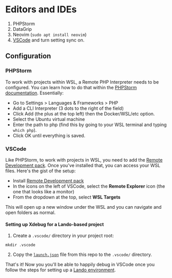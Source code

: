 # Editors and IDEs

1. PHPStorm
1. DataGrip
1. Neovim (`sudo apt install neovim`)
1. [VSCode](https://code.visualstudio.com/) and turn setting sync on.

## Configuration

### PHPStorm

To work with projects within WSL, a Remote PHP Interpreter needs to be configured. You can learn how to do that within the [PHPStorm documentation](https://www.jetbrains.com/help/phpstorm/configuring-remote-interpreters.html). Essentially:

* Go to Settings > Languages & Frameworks > PHP
* Add a CLI Interpreter (3 dots to the right of the field)
* Click Add (the plus at the top left) then the Docker/WSL/etc option.
* Select the Ubuntu virtual machine
* Enter the path to php (find this by going to your WSL terminal and typing `which php`).
* Click OK until everything is saved.

### VSCode

Like PHPStorm, to work with projects in WSL, you need to add the [Remote Development pack](https://marketplace.visualstudio.com/items?itemName=ms-vscode-remote.vscode-remote-extensionpack). Once you've installed that, you can access your WSL files. Here's the gist of the setup:

* Install [Remote Development pack](https://marketplace.visualstudio.com/items?itemName=ms-vscode-remote.vscode-remote-extensionpack)
* In the icons on the left of VSCode, select the **Remote Explorer** icon (the one that looks like a monitor)
* From the dropdown at the top, select **WSL Targets**

This will open up a new window under the WSL and you can navigate and open folders as normal.

#### Setting up Xdebug for a Lando-based project

1. Create a `.vscode/` directory in your project root:

```
mkdir .vscode
```

2. Copy the [`launch.json`](editor/vscode/launch.json) file from this repo to the `.vscode/` directory.

That's it! Now you you'll be able to happily debug in VSCode once you follow the steps for setting up a [Lando environment](environments.md).
